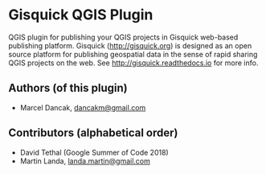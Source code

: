 # Gisquick QGIS Plugin

QGIS plugin for publishing your QGIS projects in Gisquick web-based
publishing platform. Gisquick (<a
href="http://gisquick.org">http://gisquick.org</a>) is designed as an
open source platform for publishing geospatial data in the sense of
rapid sharing QGIS projects on the web. See <a
href="http://gisquick.readthedocs.io">http://gisquick.readthedocs.io</a>
for more info.

## Authors (of this plugin)
 * Marcel Dancak, dancakm@gmail.com

## Contributors (alphabetical order)
 * David Tethal (Google Summer of Code 2018)
 * Martin Landa, landa.martin@gmail.com
